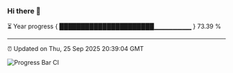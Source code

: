 ### Hi there 👋

⏳ Year progress { ██████████████████████▁▁▁▁▁▁▁▁ } 73.39 %

---

⏰ Updated on Thu, 25 Sep 2025 20:39:04 GMT

![Progress Bar CI](https://github.com/IshwaranRudhara/GIT-ACTION/workflows/Progress%20Bar%20CI/badge.svg)
